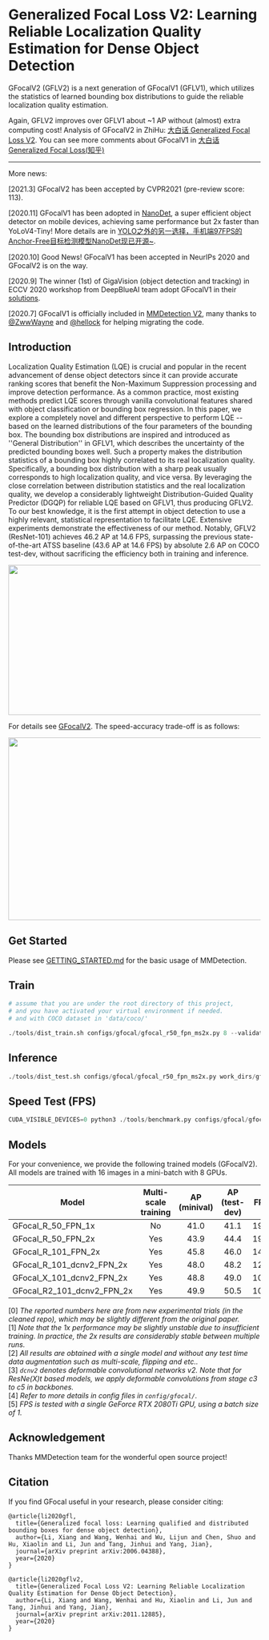 # Generalized Focal Loss V2: Learning Reliable Localization Quality Estimation for Dense Object Detection

GFocalV2 (GFLV2) is a next generation of GFocalV1 (GFLV1), which utilizes the statistics of learned bounding box distributions to guide the reliable localization quality estimation.

Again, GFLV2 improves over GFLV1 about ~1 AP without (almost) extra computing cost! Analysis of GFocalV2 in ZhiHu: [大白话 Generalized Focal Loss V2](https://zhuanlan.zhihu.com/p/313684358). You can see more comments about GFocalV1 in [大白话 Generalized Focal Loss(知乎)](https://zhuanlan.zhihu.com/p/147691786)

---

More news:

[2021.3] GFocalV2 has been accepted by CVPR2021 (pre-review score: 113).

[2020.11] GFocalV1 has been adopted in [NanoDet](https://github.com/RangiLyu/nanodet), a super efficient object detector on mobile devices, achieving same performance but 2x faster than YoLoV4-Tiny! More details are in [YOLO之外的另一选择，手机端97FPS的Anchor-Free目标检测模型NanoDet现已开源~](https://zhuanlan.zhihu.com/p/306530300).

[2020.10] Good News! GFocalV1 has been accepted in NeurIPs 2020 and GFocalV2 is on the way.

[2020.9] The winner (1st) of GigaVision (object detection and tracking) in ECCV 2020 workshop from DeepBlueAI team adopt GFocalV1 in their [solutions](http://dy.163.com/article/FLF2LGTP0511ABV6.html).

[2020.7] GFocalV1 is officially included in [MMDetection V2](https://github.com/open-mmlab/mmdetection/blob/master/configs/gfl/README.md), many thanks to [@ZwwWayne](https://github.com/ZwwWayne) and [@hellock](https://github.com/hellock) for helping migrating the code.


## Introduction

Localization Quality Estimation (LQE) is crucial and popular in the recent advancement of dense object detectors since it can provide accurate ranking scores that benefit the Non-Maximum Suppression processing and improve detection performance.  As a common practice, most existing methods predict LQE scores through vanilla convolutional features shared with object classification or bounding box regression. In this paper, we explore a completely novel and different perspective to perform LQE -- based on the learned distributions of the four parameters of the bounding box. The bounding box distributions are inspired and introduced as ''General Distribution'' in GFLV1, which describes the uncertainty of the predicted bounding boxes well. Such a property makes the distribution statistics of a bounding box highly correlated to its real localization quality. Specifically, a bounding box distribution with a sharp peak usually corresponds to high localization quality, and vice versa. By leveraging the close correlation between distribution statistics and the real localization quality, we develop a considerably lightweight Distribution-Guided Quality Predictor (DGQP) for reliable LQE based on GFLV1, thus producing GFLV2. To our best knowledge, it is the first attempt in object detection to use a highly relevant, statistical representation to facilitate LQE. Extensive experiments demonstrate the effectiveness of our method. Notably, GFLV2 (ResNet-101) achieves 46.2 AP at 14.6 FPS, surpassing the previous state-of-the-art ATSS baseline (43.6 AP at 14.6 FPS) by absolute 2.6 AP on COCO test-dev, without sacrificing the efficiency both in training and inference.

<img src="https://github.com/implus/GFocalV2/blob/master/gfocal.png" width="1000" height="300" align="middle"/>

For details see [GFocalV2](https://arxiv.org/pdf/2011.12885.pdf). The speed-accuracy trade-off is as follows:

<img src="https://github.com/implus/GFocalV2/blob/master/sota_time_acc.jpg" width="541" height="365" align="middle"/>


## Get Started

Please see [GETTING_STARTED.md](https://github.com/open-mmlab/mmdetection/blob/v2.6.0/docs/get_started.md) for the basic usage of MMDetection.

## Train

```python
# assume that you are under the root directory of this project,
# and you have activated your virtual environment if needed.
# and with COCO dataset in 'data/coco/'

./tools/dist_train.sh configs/gfocal/gfocal_r50_fpn_ms2x.py 8 --validate
```

## Inference

```python
./tools/dist_test.sh configs/gfocal/gfocal_r50_fpn_ms2x.py work_dirs/gfocal_r50_fpn_ms2x/epoch_24.pth 8 --eval bbox
```

## Speed Test (FPS)

```python
CUDA_VISIBLE_DEVICES=0 python3 ./tools/benchmark.py configs/gfocal/gfocal_r50_fpn_ms2x.py work_dirs/gfocal_r50_fpn_ms2x/epoch_24.pth
```

## Models

For your convenience, we provide the following trained models (GFocalV2). All models are trained with 16 images in a mini-batch with 8 GPUs.

Model | Multi-scale training | AP (minival) | AP (test-dev) | FPS | Link
--- |:---:|:---:|:---:|:---:|:---:
GFocal_R_50_FPN_1x              | No  | 41.0 | 41.1 | 19.4 | [Google](https://drive.google.com/file/d/1wSE9-c7tcQwIDPC6Vm_yfOokdPfmYmy7/view?usp=sharing)
GFocal_R_50_FPN_2x              | Yes | 43.9 | 44.4 | 19.4 | [Google](https://drive.google.com/file/d/17-1cKRdR5J3SfZ9NBCwe6QE554uTS30F/view?usp=sharing)
GFocal_R_101_FPN_2x             | Yes | 45.8 | 46.0 | 14.6 | [Google](https://drive.google.com/file/d/1qomgA7mzKW0bwybtG4Avqahv67FUxmNx/view?usp=sharing)
GFocal_R_101_dcnv2_FPN_2x       | Yes | 48.0 | 48.2 | 12.7 | [Google](https://drive.google.com/file/d/1xsBjxmqsJoYZYPMr0k06X5K9nnPrexcx/view?usp=sharing)
GFocal_X_101_dcnv2_FPN_2x       | Yes | 48.8 | 49.0 | 10.7 | [Google](https://drive.google.com/file/d/1AHDVQoclYPSP0Ync2a5FCsr_rhq2QdMH/view?usp=sharing)
GFocal_R2_101_dcnv2_FPN_2x      | Yes | 49.9 | 50.5 | 10.9 | [Google](https://drive.google.com/file/d/1sAXfYLXIxZgMrC44LBqDgfYImThZ_kud/view?usp=sharing)

[0] *The reported numbers here are from new experimental trials (in the cleaned repo), which may be slightly different from the original paper.* \
[1] *Note that the 1x performance may be slightly unstable due to insufficient training. In practice, the 2x results are considerably stable between multiple runs.* \
[2] *All results are obtained with a single model and without any test time data augmentation such as multi-scale, flipping and etc..* \
[3] *`dcnv2` denotes deformable convolutional networks v2. Note that for ResNe(X)t based models, we apply deformable convolutions from stage c3 to c5 in backbones.* \
[4] *Refer to more details in config files in `config/gfocal/`.* \
[5] *FPS is tested with a single GeForce RTX 2080Ti GPU, using a batch size of 1.* 


## Acknowledgement

Thanks MMDetection team for the wonderful open source project!


## Citation

If you find GFocal useful in your research, please consider citing:

```
@article{li2020gfl,
  title={Generalized focal loss: Learning qualified and distributed bounding boxes for dense object detection},
  author={Li, Xiang and Wang, Wenhai and Wu, Lijun and Chen, Shuo and Hu, Xiaolin and Li, Jun and Tang, Jinhui and Yang, Jian},
  journal={arXiv preprint arXiv:2006.04388},
  year={2020}
}
```

```
@article{li2020gflv2,
  title={Generalized Focal Loss V2: Learning Reliable Localization Quality Estimation for Dense Object Detection},
  author={Li, Xiang and Wang, Wenhai and Hu, Xiaolin and Li, Jun and Tang, Jinhui and Yang, Jian},
  journal={arXiv preprint arXiv:2011.12885},
  year={2020}
}
```


